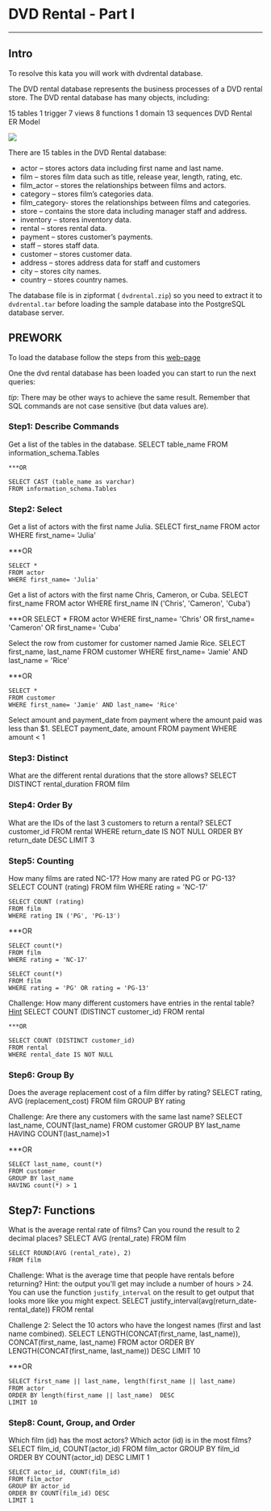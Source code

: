 # DVD Rental - Part I
----
## Intro

To resolve this kata you will work with dvdrental database.

The DVD rental database represents the business processes of a DVD rental store. The DVD rental database has many objects, including:

15 tables
1 trigger
7 views
8 functions
1 domain
13 sequences
DVD Rental ER Model

![](https://www.postgresqltutorial.com/wp-content/uploads/2018/03/dvd-rental-sample-database-diagram.png)

There are 15 tables in the DVD Rental database:

- actor – stores actors data including first name and last name.
- film – stores film data such as title, release year, length, rating, etc.
- film_actor – stores the relationships between films and actors.
- category – stores film’s categories data.
- film_category- stores the relationships between films and categories.
- store – contains the store data including manager staff and address.
- inventory – stores inventory data.
- rental – stores rental data.
- payment – stores customer’s payments.
- staff – stores staff data.
- customer – stores customer data.
- address – stores address data for staff and customers
- city – stores city names.
- country – stores country names.


The database file is in zipformat ( `dvdrental.zip`) so you need to extract it to  `dvdrental.tar` before loading the sample database into the PostgreSQL database server.

## PREWORK

To load the database follow the steps from this [web-page](https://www.postgresqltutorial.com/postgresql-getting-started/load-postgresql-sample-database/)

One the dvd rental database has been loaded you can start to run the next queries:

*tip*: There may be other ways to achieve the same result.  Remember that SQL commands are not case sensitive (but data values are).

### Step1: Describe Commands

Get a list of the tables in the database.
    SELECT table_name
    FROM information_schema.Tables

    ***OR

    SELECT CAST (table_name as varchar)
    FROM information_schema.Tables

### Step2: Select

Get a list of actors with the first name Julia.
    SELECT first_name
    FROM actor
    WHERE first_name= 'Julia'

***OR

    SELECT * 
    FROM actor 
    WHERE first_name= 'Julia'

Get a list of actors with the first name Chris, Cameron, or Cuba.
    SELECT first_name
    FROM actor
    WHERE first_name IN ('Chris', 'Cameron', 'Cuba')

***OR
    SELECT * 
    FROM actor 
    WHERE first_name= 'Chris' 
    OR first_name= 'Cameron' 
    OR first_name= 'Cuba'

Select the row from customer for customer named Jamie Rice.
    SELECT first_name, last_name
    FROM customer
    WHERE first_name= 'Jamie' AND last_name = 'Rice'

***OR

    SELECT * 
    FROM customer
    WHERE first_name= 'Jamie' AND last_name= 'Rice'

Select amount and payment_date from payment where the amount paid was less than $1.
    SELECT payment_date, amount
    FROM payment
    WHERE amount < 1

### Step3: Distinct

What are the different rental durations that the store allows?
    SELECT DISTINCT rental_duration
    FROM film

### Step4: Order By

What are the IDs of the last 3 customers to return a rental?
    SELECT customer_id
    FROM rental
    WHERE return_date IS NOT NULL
    ORDER BY return_date DESC
    LIMIT 3

### Step5: Counting

How many films are rated NC-17?  How many are rated PG or PG-13?
    SELECT COUNT (rating)
    FROM film
    WHERE rating = 'NC-17'

    SELECT COUNT (rating)
    FROM film
    WHERE rating IN ('PG', 'PG-13')

***OR

    SELECT count(*) 
    FROM film 
    WHERE rating = 'NC-17'

    SELECT count(*) 
    FROM film 
    WHERE rating = 'PG' OR rating = 'PG-13'

Challenge: How many different customers have entries in the rental table?  [Hint](http://www.w3resource.com/sql/aggregate-functions/count-with-distinct.php)
    SELECT COUNT (DISTINCT customer_id)
    FROM rental

    ***OR

    SELECT COUNT (DISTINCT customer_id)
    FROM rental
    WHERE rental_date IS NOT NULL

### Step6: Group By

Does the average replacement cost of a film differ by rating?
    SELECT rating, AVG (replacement_cost)
    FROM film
    GROUP BY rating

Challenge: Are there any customers with the same last name?
    SELECT last_name, COUNT(last_name)
    FROM customer
    GROUP BY last_name
    HAVING COUNT(last_name)>1

***OR

    SELECT last_name, count(*) 
    FROM customer 
    GROUP BY last_name 
    HAVING count(*) > 1

## Step7: Functions

What is the average rental rate of films?  Can you round the result to 2 decimal places?
    SELECT AVG (rental_rate)
    FROM film

    SELECT ROUND(AVG (rental_rate), 2)
    FROM film

Challenge: What is the average time that people have rentals before returning?  Hint: the output you'll get may include a number of hours > 24.  You can use the function `justify_interval` on the result to get output that looks more like you might expect.
    SELECT justify_interval(avg(return_date-rental_date)) 
    FROM rental

Challenge 2: Select the 10 actors who have the longest names (first and last name combined).
    SELECT LENGTH(CONCAT(first_name, last_name)), CONCAT(first_name, last_name)
    FROM actor 
    ORDER BY LENGTH(CONCAT(first_name, last_name)) DESC
    LIMIT 10

***OR

    SELECT first_name || last_name, length(first_name || last_name) 
    FROM actor 
    ORDER BY length(first_name || last_name)  DESC
    LIMIT 10

### Step8: Count, Group, and Order

Which film (id) has the most actors?  Which actor (id) is in the most films?
    SELECT film_id, COUNT(actor_id)
    FROM film_actor
    GROUP BY film_id
    ORDER BY COUNT(actor_id) DESC 
    LIMIT 1

    SELECT actor_id, COUNT(film_id)
    FROM film_actor
    GROUP BY actor_id
    ORDER BY COUNT(film_id) DESC 
    LIMIT 1